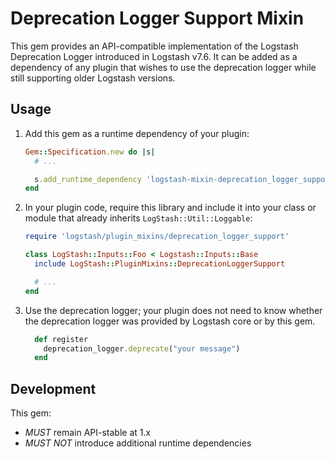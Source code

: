 # Deprecation Logger Support Mixin

This gem provides an API-compatible implementation of the Logstash Deprecation
Logger introduced in Logstash v7.6. It can be added as a dependency of any
plugin that wishes to use the deprecation logger while still supporting older
Logstash versions.

## Usage

1. Add this gem as a runtime dependency of your plugin:

    ~~~ ruby
    Gem::Specification.new do |s|
      # ...

      s.add_runtime_dependency 'logstash-mixin-deprecation_logger_support', '~>1.0'
    end
    ~~~

2. In your plugin code, require this library and include it into your class or
   module that already inherits `LogStash::Util::Loggable`:

    ~~~ ruby
    require 'logstash/plugin_mixins/deprecation_logger_support'

    class LogStash::Inputs::Foo < Logstash::Inputs::Base
      include LogStash::PluginMixins::DeprecationLoggerSupport

      # ...
    end
    ~~~

3. Use the deprecation logger; your plugin does not need to know whether the
   deprecation logger was provided by Logstash core or by this gem.

    ~~~ ruby
      def register
        deprecation_logger.deprecate("your message")
      end
    ~~~

## Development

This gem:
 - *MUST* remain API-stable at 1.x
 - *MUST NOT* introduce additional runtime dependencies
